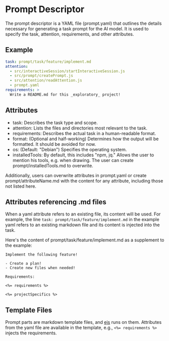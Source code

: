 # Prompt Descriptor

The prompt descriptor is a YAML file (prompt.yaml) that outlines the details necessary for generating a task prompt for the AI model. It is used to specify the task, attention, requirements, and other attributes.

## Example

```yaml
task: prompt/task/feature/implement.md
attention:
  - src/interactiveSession/startInteractiveSession.js
  - src/prompt/createPrompt.js
  - src/attention/readAttention.js
  - prompt.yaml
requirements: >
  Write a README.md for this _exploratory_ project!
```

## Attributes

- task: Describes the task type and scope.
- attention: Lists the files and directories most relevant to the task.
- requirements: Describes the actual task in a human-readable format.
- format: (Optional and half-working) Determines how the output will be formatted. It should be avoided for now.
- os: (Default: "Debian") Specifies the operating system.
- installedTools: By default, this includes "npm, jq." Allows the user to mention his tools, e.g. when drawing. The user can create prompt/installedTools.md to overwrite.

Additionally, users can overwrite attributes in prompt.yaml or create prompt/attributeName.md with the content for any attribute, including those not listed here.

## Attributes referencing .md files

When a yaml attribute refers to an existing file, its content will be used. For example, the line `task: prompt/task/feature/implement.md` in the example yaml refers to an existing markdown file and its content is injected into the task.

Here's the content of prompt/task/feature/implement.md as a supplement to the example:

```
Implement the following feature!

- Create a plan!
- Create new files when needed!

Requirements:

<%= requirements %>

<%= projectSpecifics %>
```

## Template Files

Prompt parts are markdown template files, and [ejs](https://ejs.co/) runs on them. Attributes from the yaml file are available in the template, e.g., `<%= requirements %>` injects the requirements.


